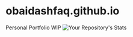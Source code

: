 # obaidashfaq.github.io
Personal Portfolio WIP
![Your Repository's Stats](https://github-readme-stats.vercel.app/api?username=obaidashfaq20&show_icons=true)
